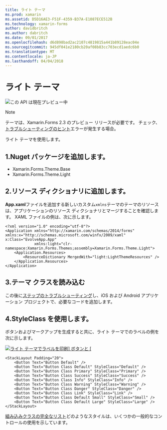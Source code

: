 ```yaml
---
title: ライト テーマ
ms.prod: xamarin
ms.assetid: D5D16AE3-F51F-4359-B37A-E1087ECE512B
ms.technology: xamarin-forms
author: davidbritch
ms.author: dabritch
ms.date: 09/01/2017
ms.openlocfilehash: d6d898bad2ac2107c4819815a441b89128eac04e
ms.sourcegitcommit: 945df041e2180cb20af08b83cc703ecd1aedc6b0
ms.translationtype: MT
ms.contentlocale: ja-JP
ms.lasthandoff: 04/04/2018
---
```

# <a name="light-theme"></a>ライト テーマ

![](~/media/shared/preview.png "この API は現在プレビュー中")

> [!NOTE]
> テーマは、Xamarin.Forms 2.3 のプレビュー リリースが必要です。 チェック、[トラブルシューティングのヒント](~/xamarin-forms/user-interface/themes/index.md)エラーが発生する場合。

ライト テーマを使用します。

## <a name="1-add-nuget-packages"></a>1.Nuget パッケージを追加します。

* Xamarin.Forms.Theme.Base
* Xamarin.Forms.Theme.Light

## <a name="2-add-to-the-resource-dictionary"></a>2.リソース ディクショナリに追加します。

**App.xaml**ファイルを追加する新しいカスタム`xmlns`テーマのテーマのリソースは、アプリケーションのリソース ディクショナリとマージすることを確認します。
XAML ファイルの例は、次に示します。

```xaml
<?xml version="1.0" encoding="utf-8"?>
<Application xmlns="http://xamarin.com/schemas/2014/forms" xmlns:x="http://schemas.microsoft.com/winfx/2009/xaml" x:Class="EvolveApp.App"
             xmlns:light="clr-namespace:Xamarin.Forms.Themes;assembly=Xamarin.Forms.Theme.Light">
    <Application.Resources>
        <ResourceDictionary MergedWith="light:LightThemeResources" />
    </Application.Resources>
</Application>
```

## <a name="3-load-theme-classes"></a>3.テーマ クラスを読み込む

この後に[ステップのトラブルシューティング](~/xamarin-forms/user-interface/themes/index.md)し、iOS および Android アプリケーション プロジェクトで、必要なコードを追加します。

## <a name="4-use-styleclass"></a>4.StyleClass を使用します。

ボタンおよびマークアップを生成すると共に、ライト テーマでのラベルの例を次に示します。

[![](light-images/light-theme-sml.png "ライト テーマでラベルを印刷] ボタンと [")](light-images/light-theme.png#lightbox "ボタンをクリックし、ライト テーマでのラベル")

```xaml
<StackLayout Padding="20">
    <Button Text="Button Default" />
    <Button Text="Button Class Default" StyleClass="Default" />
    <Button Text="Button Class Primary" StyleClass="Primary" />
    <Button Text="Button Class Success" StyleClass="Success" />
    <Button Text="Button Class Info" StyleClass="Info" />
    <Button Text="Button Class Warning" StyleClass="Warning" />
    <Button Text="Button Class Danger" StyleClass="Danger" />
    <Button Text="Button Class Link" StyleClass="Link" />
    <Button Text="Button Class Default Small" StyleClass="Small" />
    <Button Text="Button Class Default Large" StyleClass="Large" />
</StackLayout>
```

[組み込みクラスの完全なリスト](~/xamarin-forms/user-interface/themes/index.md)どのようなスタイルは、いくつかの一般的なコントロールの使用を示しています。

